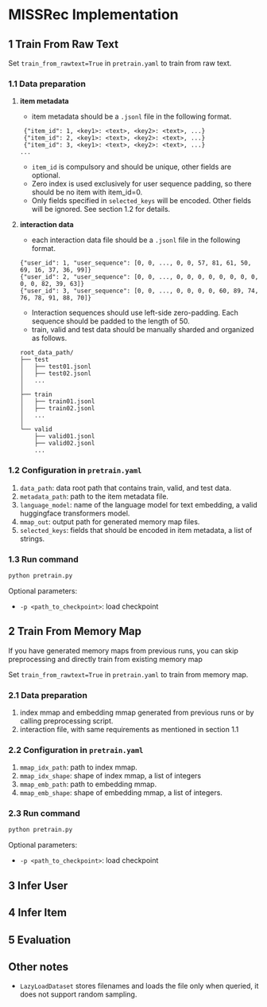# MISSRec Implementation

## 1  Train From Raw Text
Set `train_from_rawtext=True` in `pretrain.yaml` to train from raw text.

### 1.1  Data preparation

1. **item metadata**
   - item metadata should be a `.jsonl` file in the following format. 
   ```text
    {"item_id": 1, <key1>: <text>, <key2>: <text>, ...}
    {"item_id": 2, <key1>: <text>, <key2>: <text>, ...}
    {"item_id": 3, <key1>: <text>, <key2>: <text>, ...}
   ...
    ```
   - `item_id` is compulsory and should be unique, other fields are optional.
   - Zero index is used exclusively for user sequence padding, so there should be no item with item_id=0.
   - Only fields specified in `selected_keys` will be encoded. Other fields will be ignored. See section 1.2 for details.

2. **interaction data**
   - each interaction data file should be a `.jsonl` file in the following format.
   ```text
   {"user_id": 1, "user_sequence": [0, 0, ..., 0, 0, 57, 81, 61, 50, 69, 16, 37, 36, 99]}
   {"user_id": 2, "user_sequence": [0, 0, ..., 0, 0, 0, 0, 0, 0, 0, 0, 0, 0, 82, 39, 63]}
   {"user_id": 3, "user_sequence": [0, 0, ..., 0, 0, 0, 0, 60, 89, 74, 76, 78, 91, 88, 70]}
   ```
   - Interaction sequences should use left-side zero-padding. Each sequence should be padded to the length of 50.
   - train, valid and test data should be manually sharded and organized as follows.
   ```text
   root_data_path/
   ├── test
   │   ├── test01.jsonl
   │   ├── test02.jsonl
   │   ...
   │   
   ├── train
   │   ├── train01.jsonl
   │   ├── train02.jsonl
   │   ...
   │   
   └── valid
       ├── valid01.jsonl
       ├── valid02.jsonl
       ...
   ```

### 1.2  Configuration in `pretrain.yaml`

1. `data_path`: data root path that contains train, valid, and test data.
2. `metadata_path`: path to the item metadata file.
3. `language_model`: name of the language model for text embedding, a valid huggingface transformers model.
4. `mmap_out`: output path for generated memory map files.
5. `selected_keys`: fields that should be encoded in item metadata, a list of strings.

### 1.3  Run command

```bash
python pretrain.py
```

Optional parameters:
- `-p <path_to_checkpoint>`: load checkpoint

## 2  Train From Memory Map
If you have generated memory maps from previous runs, you can skip preprocessing and directly train from existing memory map 

Set `train_from_rawtext=True` in `pretrain.yaml` to train from memory map.

### 2.1  Data preparation
1. index mmap and embedding mmap generated from previous runs or by calling preprocessing script. 
2. interaction file, with same requirements as mentioned in section 1.1

### 2.2  Configuration in `pretrain.yaml`
1. `mmap_idx_path`: path to index mmap.
2. `mmap_idx_shape`: shape of index mmap, a list of integers
3. `mmap_emb_path`: path to embedding mmap.
4. `mmap_emb_shape`: shape of embedding mmap, a list of integers.

### 2.3  Run command
```bash
python pretrain.py
```
Optional parameters:
- `-p <path_to_checkpoint>`: load checkpoint

## 3  Infer User

## 4  Infer Item

## 5  Evaluation

## Other notes
- `LazyLoadDataset` stores filenames and loads the file only when queried, it does not support random sampling.
